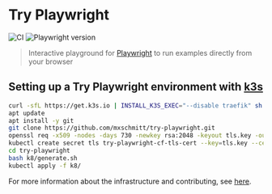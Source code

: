 # Try Playwright

![CI](https://github.com/mxschmitt/try-playwright/workflows/CI/badge.svg)
![Playwright version](https://img.shields.io/badge/Playwright-1.41.0-blue.svg)

> Interactive playground for [Playwright](https://github.com/microsoft/playwright) to run examples directly from your browser

## Setting up a Try Playwright environment with [k3s](https://k3s.io)

```sh
curl -sfL https://get.k3s.io | INSTALL_K3S_EXEC="--disable traefik" sh -
apt update
apt install -y git
git clone https://github.com/mxschmitt/try-playwright.git
openssl req -x509 -nodes -days 730 -newkey rsa:2048 -keyout tls.key -out tls.crt -subj "/CN=try.playwright.tech/O=try.playwright.tech"
kubectl create secret tls try-playwright-cf-tls-cert --key=tls.key --cert=tls.crt
cd try-playwright
bash k8/generate.sh
kubectl apply -f k8/
```

For more information about the infrastructure and contributing, see [here](./CONTRIBUTING.md).
